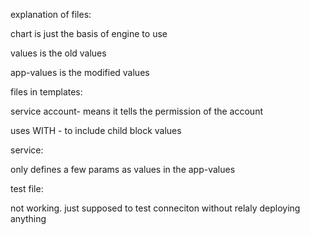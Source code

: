 explanation of files:

chart is just the basis of engine to use

values is the old values

app-values is the modified values


files in templates:

service account- means it tells the permission of the account

  uses WITH - to include child block values
  
service:

  only defines a few params as values in the app-values
  
test file:

not working. just supposed to test conneciton without relaly deploying anything
